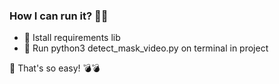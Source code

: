 ### How I can run it? :tada::tada:

- :rocket: Istall requirements lib
- :rocket: Run python3 detect_mask_video.py on terminal in project

:tada: That's so easy! :bomb::bomb:
